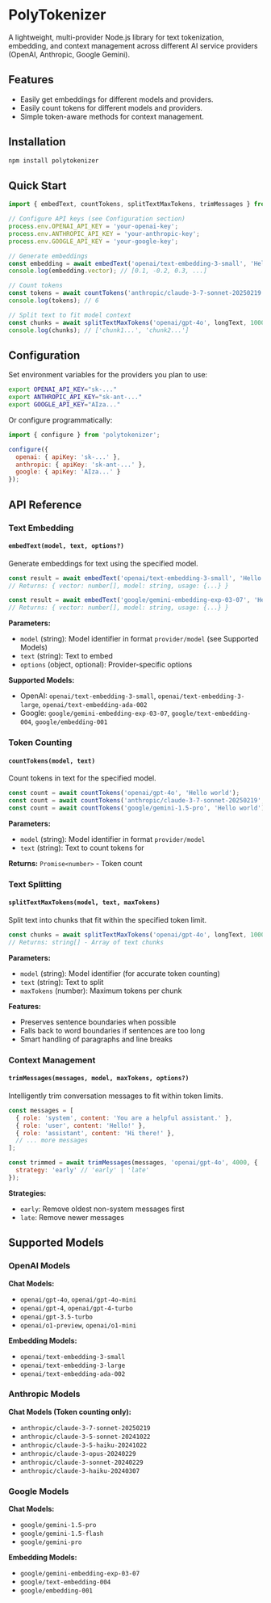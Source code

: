 # PolyTokenizer

A lightweight, multi-provider Node.js library for text tokenization, embedding, and context management across different AI service providers (OpenAI, Anthropic, Google Gemini).

## Features

- Easily get embeddings for different models and providers.
- Easily count tokens for different models and providers.
- Simple token-aware methods for context management.

## Installation

```bash
npm install polytokenizer
```

## Quick Start

```javascript
import { embedText, countTokens, splitTextMaxTokens, trimMessages } from 'polytokenizer';

// Configure API keys (see Configuration section)
process.env.OPENAI_API_KEY = 'your-openai-key';
process.env.ANTHROPIC_API_KEY = 'your-anthropic-key';
process.env.GOOGLE_API_KEY = 'your-google-key';

// Generate embeddings
const embedding = await embedText('openai/text-embedding-3-small', 'Hello world');
console.log(embedding.vector); // [0.1, -0.2, 0.3, ...]

// Count tokens
const tokens = await countTokens('anthropic/claude-3-7-sonnet-20250219', 'This is a test message');
console.log(tokens); // 6

// Split text to fit model context
const chunks = await splitTextMaxTokens('openai/gpt-4o', longText, 1000);
console.log(chunks); // ['chunk1...', 'chunk2...']
```

## Configuration

Set environment variables for the providers you plan to use:

```bash
export OPENAI_API_KEY="sk-..."
export ANTHROPIC_API_KEY="sk-ant-..."
export GOOGLE_API_KEY="AIza..."
```

Or configure programmatically:

```javascript
import { configure } from 'polytokenizer';

configure({
  openai: { apiKey: 'sk-...' },
  anthropic: { apiKey: 'sk-ant-...' },
  google: { apiKey: 'AIza...' }
});
```

## API Reference

### Text Embedding

#### `embedText(model, text, options?)`

Generate embeddings for text using the specified model.

```javascript
const result = await embedText('openai/text-embedding-3-small', 'Hello world');
// Returns: { vector: number[], model: string, usage: {...} }

const result = await embedText('google/gemini-embedding-exp-03-07', 'Hello world');
// Returns: { vector: number[], model: string, usage: {...} }
```

**Parameters:**
- `model` (string): Model identifier in format `provider/model` (see Supported Models)
- `text` (string): Text to embed
- `options` (object, optional): Provider-specific options

**Supported Models:**
- OpenAI: `openai/text-embedding-3-small`, `openai/text-embedding-3-large`, `openai/text-embedding-ada-002`
- Google: `google/gemini-embedding-exp-03-07`, `google/text-embedding-004`, `google/embedding-001`

### Token Counting

#### `countTokens(model, text)`

Count tokens in text for the specified model.

```javascript
const count = await countTokens('openai/gpt-4o', 'Hello world');
const count = await countTokens('anthropic/claude-3-7-sonnet-20250219', 'Hello world');
const count = await countTokens('google/gemini-1.5-pro', 'Hello world');
```

**Parameters:**
- `model` (string): Model identifier in format `provider/model`
- `text` (string): Text to count tokens for

**Returns:** `Promise<number>` - Token count

### Text Splitting

#### `splitTextMaxTokens(model, text, maxTokens)`

Split text into chunks that fit within the specified token limit.

```javascript
const chunks = await splitTextMaxTokens('openai/gpt-4o', longText, 1000);
// Returns: string[] - Array of text chunks
```

**Parameters:**
- `model` (string): Model identifier (for accurate token counting)
- `text` (string): Text to split
- `maxTokens` (number): Maximum tokens per chunk

**Features:**
- Preserves sentence boundaries when possible
- Falls back to word boundaries if sentences are too long
- Smart handling of paragraphs and line breaks

### Context Management

#### `trimMessages(messages, model, maxTokens, options?)`

Intelligently trim conversation messages to fit within token limits.

```javascript
const messages = [
  { role: 'system', content: 'You are a helpful assistant.' },
  { role: 'user', content: 'Hello!' },
  { role: 'assistant', content: 'Hi there!' },
  // ... more messages
];

const trimmed = await trimMessages(messages, 'openai/gpt-4o', 4000, {
  strategy: 'early' // 'early' | 'late'
});
```

**Strategies:**
- `early`: Remove oldest non-system messages first
- `late`: Remove newer messages

## Supported Models

### OpenAI Models

**Chat Models:**
- `openai/gpt-4o`, `openai/gpt-4o-mini`
- `openai/gpt-4`, `openai/gpt-4-turbo`
- `openai/gpt-3.5-turbo`
- `openai/o1-preview`, `openai/o1-mini`

**Embedding Models:**
- `openai/text-embedding-3-small`
- `openai/text-embedding-3-large` 
- `openai/text-embedding-ada-002`

### Anthropic Models

**Chat Models (Token counting only):**
- `anthropic/claude-3-7-sonnet-20250219`
- `anthropic/claude-3-5-sonnet-20241022`
- `anthropic/claude-3-5-haiku-20241022`
- `anthropic/claude-3-opus-20240229`
- `anthropic/claude-3-sonnet-20240229`
- `anthropic/claude-3-haiku-20240307`

### Google Models

**Chat Models:**
- `google/gemini-1.5-pro`
- `google/gemini-1.5-flash`
- `google/gemini-pro`

**Embedding Models:**
- `google/gemini-embedding-exp-03-07`
- `google/text-embedding-004`
- `google/embedding-001`
